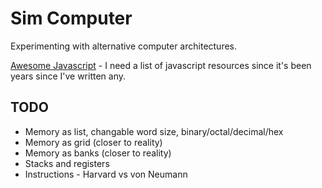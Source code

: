 # Sim Computer

Experimenting with alternative computer architectures.

[Awesome Javascript](https://github.com/sorrycc/awesome-javascript) - I need a list of javascript resources since it's been years since I've written any.

## TODO

* Memory as list, changable word size, binary/octal/decimal/hex
* Memory as grid (closer to reality)
* Memory as banks (closer to reality)
* Stacks and registers
* Instructions - Harvard vs von Neumann
